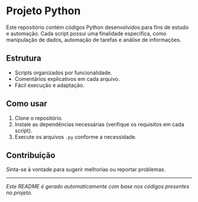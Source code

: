 # Projeto Python

Este repositório contém códigos Python desenvolvidos para fins de estudo e automação. Cada script possui uma finalidade específica, como manipulação de dados, automação de tarefas e análise de informações.

## Estrutura

- Scripts organizados por funcionalidade.
- Comentários explicativos em cada arquivo.
- Fácil execução e adaptação.

## Como usar

1. Clone o repositório.
2. Instale as dependências necessárias (verifique os requisitos em cada script).
3. Execute os arquivos `.py` conforme a necessidade.

## Contribuição

Sinta-se à vontade para sugerir melhorias ou reportar problemas.

---
*Este README é gerado automaticamente com base nos códigos presentes no projeto.*